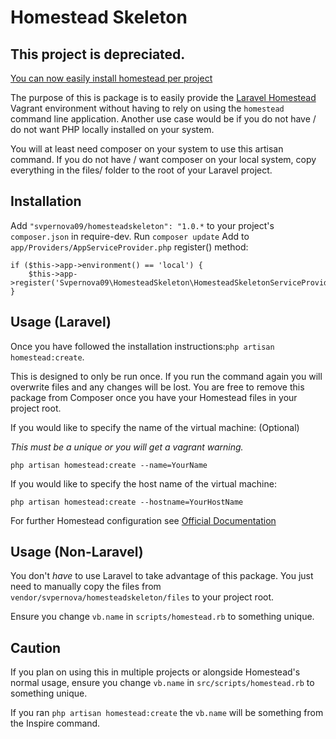 # Homestead Skeleton

## This project is depreciated.

[You can now easily install homestead per project](http://laravel.com/docs/5.1/homestead#per-project-installation)


































The purpose of this is package is to easily provide the [Laravel Homestead](https://github.com/laravel/homestead)
Vagrant environment without having to rely on using the ```homestead``` command line application.
Another use case would be if you do not have / do not want PHP locally installed on your system.

You will at least need composer on your system to use this artisan command.
If you do not have / want composer on your local system, copy everything in the files/ folder to the root of your Laravel project.

## Installation

Add ```"svpernova09/homesteadskeleton": "1.0.*``` to your project's ```composer.json``` in require-dev.
Run ```composer update```
Add to ```app/Providers/AppServiceProvider.php``` register() method:

```
if ($this->app->environment() == 'local') {
    $this->app->register('Svpernova09\HomesteadSkeleton\HomesteadSkeletonServiceProvider');
}
```

## Usage (Laravel)

Once you have followed the installation instructions:```php artisan homestead:create```.

This is designed to only be run once. If you run the command again you will overwrite files and any changes will be lost.
You are free to remove this package from Composer once you have your Homestead files in your project root.

If you would like to specify the name of the virtual machine: (Optional)

_This must be a unique or you will get a vagrant warning._

```
php artisan homestead:create --name=YourName
```

If you would like to specify the host name of the virtual machine:

```
php artisan homestead:create --hostname=YourHostName
```

For further Homestead configuration see [Official Documentation](http://laravel.com/docs/5.1/homestead)

## Usage (Non-Laravel)

You don't *have* to use Laravel to take advantage of this package. You just need to manually copy the files from ```vendor/svpernova/homesteadskeleton/files``` to your project root.

Ensure you change ```vb.name``` in ```scripts/homestead.rb``` to something unique.

## Caution

If you plan on using this in multiple projects or alongside Homestead's normal usage, ensure you change ```vb.name``` in ```src/scripts/homestead.rb``` to something unique.

If you ran ```php artisan homestead:create``` the ```vb.name``` will be something from the Inspire command.
